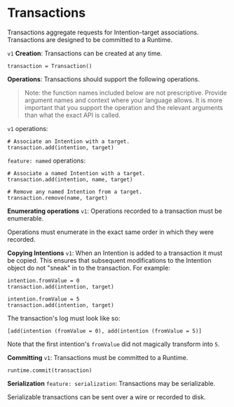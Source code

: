 # Transactions

Transactions aggregate requests for Intention-target associations. Transactions are designed to be committed to a Runtime.

`v1` **Creation**: Transactions can be created at any time.

    transaction = Transaction()

**Operations**: Transactions should support the following operations.

> Note: the function names included below are not prescriptive. Provide argument names and context where your language allows. It is more important that you support the operation and the relevant arguments than what the exact API is called.

`v1` operations:

    # Associate an Intention with a target.
    transaction.add(intention, target)

`feature: named` operations:

    # Associate a named Intention with a target.
    transaction.add(intention, name, target)
    
    # Remove any named Intention from a target.
    transaction.remove(name, target)

**Enumerating operations** `v1`: Operations recorded to a transaction must be enumerable.

Operations must enumerate in the exact same order in which they were recorded.

**Copying Intentions** `v1`: When an Intention is added to a transaction it must be copied. This ensures that subsequent modifications to the Intention object do not "sneak" in to the transaction. For example:

    intention.fromValue = 0
    transaction.add(intention, target)
    
    intention.fromValue = 5
    transaction.add(intention, target)

The transaction's log must look like so:

    [add(intention (fromValue = 0), add(intention (fromValue = 5)]

Note that the first intention's `fromValue` did not magically transform into `5`.

**Committing** `v1`: Transactions must be committed to a Runtime.

    runtime.commit(transaction)

**Serialization** `feature: serialization`: Transactions may be serializable.

Serializable transactions can be sent over a wire or recorded to disk.
